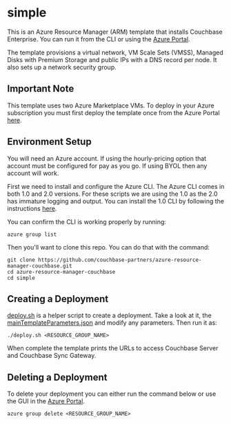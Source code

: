 # simple

This is an Azure Resource Manager (ARM) template that installs Couchbase Enterprise.  You can run it from the  CLI or using the [Azure Portal](https://portal.azure.com).  

The template provisions a virtual network, VM Scale Sets (VMSS), Managed Disks with Premium Storage and public IPs with a DNS record per node.  It also sets up a network security group.

## Important Note

This template uses two Azure Marketplace VMs.  To deploy in your Azure subscription you must first deploy the template once from the Azure Portal [here](https://azuremarketplace.microsoft.com/en-us/marketplace/apps/couchbase.couchbase-enterprise).

## Environment Setup

You will need an Azure account.  If using the hourly-pricing option that account must be configured for pay as you go.  If using BYOL then any account will work.

First we need to install and configure the Azure CLI.  The Azure CLI comes in both 1.0 and 2.0 versions.  For these scripts we are using the 1.0 as the 2.0 has immature logging and output.  You can install the 1.0 CLI by following the instructions [here](https://docs.microsoft.com/en-us/azure/cli-install-nodejs).

You can confirm the CLI is working properly by running:

    azure group list

Then you'll want to clone this repo.  You can do that with the command:

    git clone https://github.com/couchbase-partners/azure-resource-manager-couchbase.git
    cd azure-resource-manager-couchbase
    cd simple

## Creating a Deployment

[deploy.sh](deploy.sh) is a helper script to create a deployment.  Take a look at it, the [mainTemplateParameters.json](mainTemplateParameters.json) and modify any parameters.  Then run it as:

    ./deploy.sh <RESOURCE_GROUP_NAME>

When complete the template prints the URLs to access Couchbase Server and Couchbase Sync Gateway.

## Deleting a Deployment

To delete your deployment you can either run the command below or use the GUI in the [Azure Portal](https://portal.azure.com).

    azure group delete <RESOURCE_GROUP_NAME>
